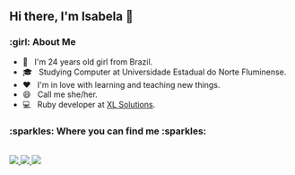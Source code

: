 <h2> Hi there, I'm Isabela 👋 </h2>

<h3> :girl: About Me </h3>

- :nail_care: &nbsp; I'm 24 years old girl from Brazil.
- 🎓 &nbsp; Studying Computer at Universidade Estadual do Norte Fluminense.
- :hearts: &nbsp; I'm in love with learning and teaching new things.
- 😄 &nbsp; Call me she/her.
- :computer: &nbsp; Ruby developer at [XL Solutions](https://xl.solutions/).

<h3> :sparkles: Where you can find me :sparkles: </h3>

<p><br/>
  <a href="https://www.linkedin.com/in/isacoper/">
    <img src="https://img.shields.io/badge/linkedin-isabela-blue">
  </a>
  
  <a href="https://www.instagram.com/isacoper/">
    <img src="https://img.shields.io/badge/instagram-isacoper-blue">
  </a>
  
  <a href="https://www.twitter.com/bellamortt/">
    <img src="https://img.shields.io/badge/twitter-bellamort-blue">
  </a>
</p>
